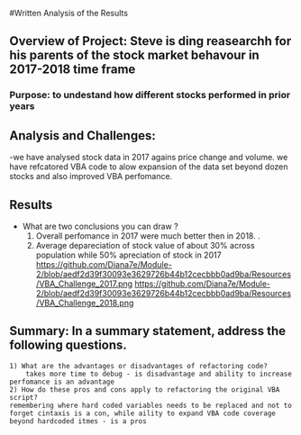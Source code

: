 #Written Analysis of the Results

## Overview of Project:  Steve is ding reasearchh for his parents of the stock market behavour in 2017-2018 time frame

### Purpose: to undestand how different stocks performed in prior years

## Analysis and Challenges: 
 -we have analysed stock data in 2017 agains price change and volume. we have refcatored VBA code to alow expansion of the data set beyond  dozen stocks and also improved VBA perfomance.


 
## Results

- What are two conclusions you can draw ?
    1) Overall perfomance in 2017 were much better then in 2018. . 
    2) Average depareciation of stock value of about 30%  across population while 50% apreciation of stock in 2017
    https://github.com/Diana7e/Module-2/blob/aedf2d39f30093e3629726b44b12cecbbb0ad9ba/Resources/VBA_Challenge_2017.png
    https://github.com/Diana7e/Module-2/blob/aedf2d39f30093e3629726b44b12cecbbb0ad9ba/Resources/VBA_Challenge_2018.png

## Summary: In a summary statement, address the following questions.
    1) What are the advantages or disadvantages of refactoring code?
        takes more time to debug - is disadvantage and ability to increase perfomance is an advantage
    2) How do these pros and cons apply to refactoring the original VBA script?
    remembering where hard coded variables needs to be replaced and not to forget cintaxis is a con, while aility to expand VBA code coverage beyond hardcoded itmes - is a pros